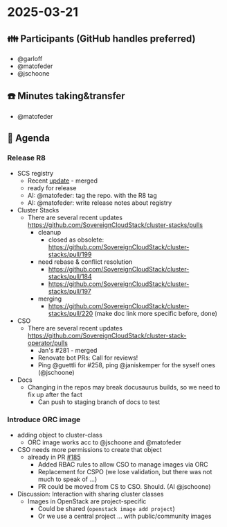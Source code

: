 # 2025-03-21
## :family: Participants (GitHub handles preferred)

- @garloff
- @matofeder
- @jschoone

## :telephone: Minutes taking&transfer
- @matofeder

## :notebook: Agenda
### Release R8
- SCS registry
    - Recent [update](https://github.com/SovereignCloudStack/k8s-harbor/pull/69) - merged
    - ready for release
    - AI: @matofeder: tag the repo. with the R8 tag
    - AI: @matofeder: write release notes about registry
- Cluster Stacks
    - There are several recent updates https://github.com/SovereignCloudStack/cluster-stacks/pulls
        - cleanup
            - closed as obsolete: https://github.com/SovereignCloudStack/cluster-stacks/pull/199
        - need rebase & conflict resolution
            - https://github.com/SovereignCloudStack/cluster-stacks/pull/184
            - https://github.com/SovereignCloudStack/cluster-stacks/pull/197
        - merging
            - https://github.com/SovereignCloudStack/cluster-stacks/pull/220 (make doc link more specific before, done)
- CSO
    - There are several recent updates https://github.com/SovereignCloudStack/cluster-stack-operator/pulls
        - Jan's #281 - merged
        - Renovate bot PRs: Call for reviews! 
        - Ping @guettli for #258, ping @janiskemper for the syself ones (@jschoone)
- Docs
    - Changing in the repos may break docusaurus builds, so we need to fix up after the fact
        - Can push to staging branch of docs to test

### Introduce ORC image
- adding object to cluster-class
    - ORC image works acc to @jschoone and @matofeder
- CSO needs more permissions to create that object
    - already in PR [#185](https://github.com/SovereignCloudStack/cluster-stacks/pull/185)
        - Added RBAC rules to allow CSO to manage images via ORC
        - Replacement for CSPO (we lose validation, but there was not much to speak of ...)
        - PR could be moved from CS to CSO. Should. (AI @jschoone)
- Discussion: Interaction with sharing cluster classes
    - Images in OpenStack are project-specific
        - Could be shared (`openstack image add project`)
        - Or we use a central project ... with public/community images
